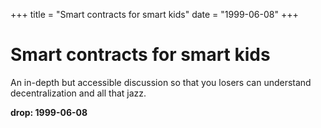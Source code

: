 +++
title = "Smart contracts for smart kids"
date = "1999-06-08"
+++



# Smart contracts for smart kids

An in-depth but accessible discussion so that you losers can understand decentralization and all that jazz.

**drop: 1999-06-08**